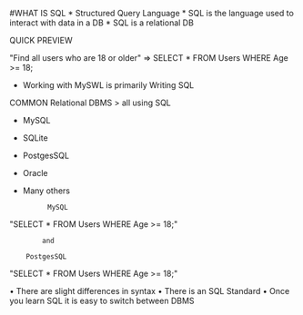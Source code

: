 #WHAT IS SQL
    * Structured Query Language
    * SQL is the language used to interact with data in a DB
    * SQL is a relational DB

QUICK PREVIEW

"Find all users who are 18 or older" => SELECT * FROM Users WHERE Age >= 18;


* Working with MySWL is primarily Writing SQL

COMMON Relational DBMS > all using SQL
- MySQL
- SQLite
- PostgesSQL
- Oracle
- Many others

            MySQL
"SELECT * FROM Users WHERE Age >= 18;"

            and 
            
        PostgesSQL
"SELECT * FROM Users WHERE Age >= 18;"

• There are slight differences in syntax
• There is an SQL Standard
• Once you learn SQL it is easy to switch between DBMS

